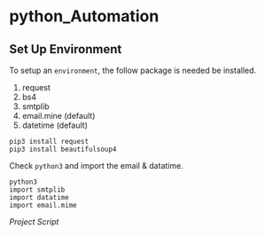 # python_Automation

## Set Up Environment
To setup an `environment`, the follow package is needed be installed.
1. request
2. bs4
3. smtplib
4. email.mine (default)
5. datetime (default)

```
pip3 install request
pip3 install beautifulsoup4
```
Check `python3` and import the email & datatime.
```
python3
import smtplib
import datatime
import email.mime
```

*Project Script*




